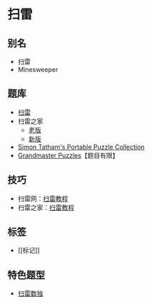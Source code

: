 # 扫雷

## 别名

- 扫雷
- Minesweeper

## 题库

- [扫雷](https://cn.puzzle-minesweeper.com/)
- 扫雷之家
  - [老版](http://www.saolei123.com/)
  - [新版](https://m.saolei123.com/)
- [Simon Tatham's Portable Puzzle Collection](https://www.chiark.greenend.org.uk/~sgtatham/puzzles/js/mines.html)
- [Grandmaster Puzzles]【题目有限】

## 技巧

- 扫雷网：[扫雷教程](http://saolei.wang/Guide/Index.asp)
- 扫雷之家：[扫雷教程](http://www.saolei123.com/jiaocheng/)

## 标签

- [[标记]]

## 特色题型

- [扫雷数独](扫雷数独.md)

[Grandmaster Puzzles]: https://www.gmpuzzles.com/blog/category/objectplacement/minesweeper/
